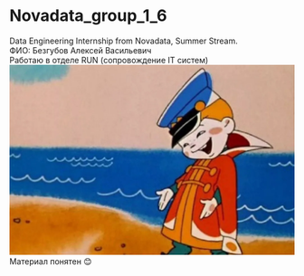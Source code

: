 # Novadata_group_1_6
Data Engineering Internship from Novadata, Summer Stream.  
ФИО: Безгубов Алексей Васильевич  
Работаю в отделе RUN (сопровождение IT систем)  
![Фото](images/Фото.jpg)
Материал понятен 😊
